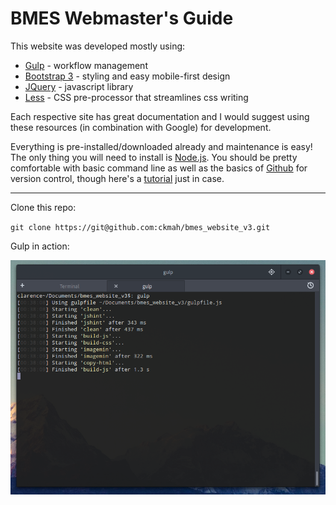 # BMES Webmaster's Guide

This website was developed mostly using:

- [Gulp](http://gulpjs.com/ "Gulp Homepage") - workflow management
- [Bootstrap 3](http://getbootstrap.com/ "Bootstrap Homepage") - styling and easy mobile-first design
- [JQuery](https://jquery.com/ "JQuery Homepage") - javascript library
- [Less](http://lesscss.org/ "Less Homepage") - CSS pre-processor that streamlines css writing

Each respective site has great documentation and I would suggest using these resources (in combination with Google) for development.

Everything is pre-installed/downloaded already and maintenance is easy! The only thing you will need to install is [Node.js](https://nodejs.org/en/ "Node.js Homepage"). You should be pretty comfortable with basic command line as well as the basics of [Github](https://github.com/ "Github Homepage") for version control, though here's a [tutorial](https://help.github.com/articles/set-up-git/ "Set Up Git - User Documentation") just in case.

---

Clone this repo:

`git clone https://git@github.com:ckmah/bmes_website_v3.git`

Gulp in action:

![Gulp demo](https://github.com/ckmah/bmes_website_v3/raw/master/readme_assets/gulp.png)
